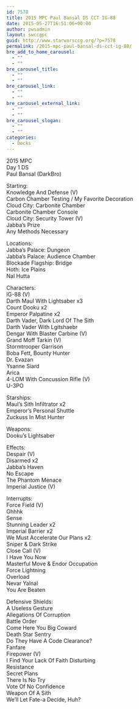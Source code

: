 ```yaml
---
id: 7578
title: 2015 MPC Paul Bansal DS CCT IG-88
date: 2015-05-27T16:51:06+00:00
author: pwsadmin
layout: swccgpc
guid: http://www.starwarsccg.org/?p=7578
permalink: /2015-mpc-paul-bansal-ds-cct-ig-88/
bre_add_to_home_carousel:
  - ""
  - ""
bre_carousel_title:
  - ""
  - ""
bre_carousel_link:
  - ""
  - ""
bre_carousel_external_link:
  - ""
  - ""
bre_carousel_slogan:
  - ""
  - ""
categories:
  - Decks
---
```

2015 MPC  
Day 1 DS  
Paul Bansal (DarkBro)

Starting:  
Knowledge And Defense (V)  
Carbon Chamber Testing / My Favorite Decoration  
Cloud City: Carbonite Chamber  
Carbonite Chamber Console  
Cloud City: Security Tower (V)  
Jabba&#8217;s Prize  
Any Methods Necessary

Locations:  
Jabba&#8217;s Palace: Dungeon  
Jabba&#8217;s Palace: Audience Chamber  
Blockade Flagship: Bridge  
Hoth: Ice Plains  
Nal Hutta

Characters:  
IG-88 (V)  
Darth Maul With Lightsaber x3  
Count Dooku x2  
Emperor Palpatine x2  
Darth Vader, Dark Lord Of The Sith  
Darth Vader With Lgitshaebr  
Dengar With Blaster Carbine (V)  
Grand Moff Tarkin (V)  
Stormtrooper Garrison  
Boba Fett, Bounty Hunter  
Dr. Evazan  
Ysanne Siard  
Arica  
4-LOM With Concussion Rifle (V)  
U-3PO

Starships:  
Maul&#8217;s Sith Infiltrator x2  
Emperor&#8217;s Personal Shuttle  
Zuckuss In Mist Hunter

Weapons:  
Dooku&#8217;s Lightsaber

Effects:  
Despair (V)  
Disarmed x2  
Jabba&#8217;s Haven  
No Escape  
The Phantom Menace  
Imperial Justice (V)

Interrupts:  
Force Field (V)  
Ghhhk  
Sense  
Stunning Leader x2  
Imperial Barrier x2  
We Must Accelerate Our Plans x2  
Sniper & Dark Strike  
Close Call (V)  
I Have You Now  
Masterful Move & Endor Occupation  
Force Lightning  
Overload  
Nevar Yalnal  
You Are Beaten

Defensive Shields:  
A Useless Gesture  
Allegations Of Corruption  
Battle Order  
Come Here You Big Coward  
Death Star Sentry  
Do They Have A Code Clearance?  
Fanfare  
Firepower (V)  
I Find Your Lack Of Faith Disturbing  
Resistance  
Secret Plans  
There Is No Try  
Vote Of No Confidence  
Weapon Of A Sith  
We&#8217;ll Let Fate-a Decide, Huh?
